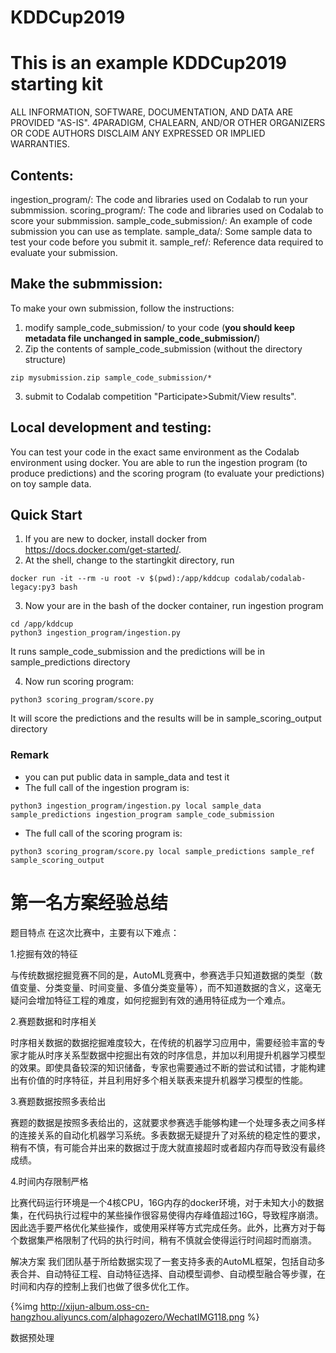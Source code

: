 # KDDCup2019

This is an example KDDCup2019 starting kit
==========================================

ALL INFORMATION, SOFTWARE, DOCUMENTATION, AND DATA ARE PROVIDED "AS-IS".
4PARADIGM, CHALEARN, AND/OR OTHER ORGANIZERS
OR CODE AUTHORS DISCLAIM ANY EXPRESSED OR IMPLIED WARRANTIES.

Contents:
---------

ingestion_program/: The code and libraries used on Codalab to run your submmission.
scoring_program/: The code and libraries used on Codalab to score your submmission.
sample_code_submission/: An example of code submission you can use as template.
sample_data/: Some sample data to test your code before you submit it.
sample_ref/: Reference data required to evaluate your submission.

Make the submmission:
---------------------

To make your own submission, follow the instructions:
1. modify sample_code_submission/ to your code (**you should keep metadata file unchanged in sample_code_submission/**)
2. Zip the contents of sample_code_submission (without the directory structure)
```
zip mysubmission.zip sample_code_submission/*
```
3. submit to Codalab competition "Participate>Submit/View results".


Local development and testing:
------------------------------

You can test your code in the exact same environment as the Codalab environment using docker.
You are able to run the ingestion program (to produce predictions) and the scoring program
(to evaluate your predictions) on toy sample data.

Quick Start
-----------

1. If you are new to docker, install docker from https://docs.docker.com/get-started/.
2. At the shell, change to the startingkit directory, run

```
docker run -it --rm -u root -v $(pwd):/app/kddcup codalab/codalab-legacy:py3 bash
```

3. Now your are in the bash of the docker container, run ingestion program

```
cd /app/kddcup
python3 ingestion_program/ingestion.py
```
It runs sample_code_submission and the predictions will be in sample_predictions directory

4. Now run scoring program:

```
python3 scoring_program/score.py
```

It will score the predictions and the results will be in sample_scoring_output directory

### Remark

- you can put public data in sample_data and test it
- The full call of the ingestion program is:

```
python3 ingestion_program/ingestion.py local sample_data sample_predictions ingestion_program sample_code_submission
```

- The full call of the scoring program is:

```
python3 scoring_program/score.py local sample_predictions sample_ref sample_scoring_output
```

# 第一名方案经验总结

题目特点
在这次比赛中，主要有以下难点：

1.挖掘有效的特征

与传统数据挖掘竞赛不同的是，AutoML竞赛中，参赛选手只知道数据的类型（数值变量、分类变量、时间变量、多值分类变量等），而不知道数据的含义，这毫无疑问会增加特征工程的难度，如何挖掘到有效的通用特征成为一个难点。

2.赛题数据和时序相关

时序相关数据的数据挖掘难度较大，在传统的机器学习应用中，需要经验丰富的专家才能从时序关系型数据中挖掘出有效的时序信息，并加以利用提升机器学习模型的效果。即使具备较深的知识储备，专家也需要通过不断的尝试和试错，才能构建出有价值的时序特征，并且利用好多个相关联表来提升机器学习模型的性能。

3.赛题数据按照多表给出

赛题的数据是按照多表给出的，这就要求参赛选手能够构建一个处理多表之间多样的连接关系的自动化机器学习系统。多表数据无疑提升了对系统的稳定性的要求，稍有不慎，有可能合并出来的数据过于庞大就直接超时或者超内存而导致没有最终成绩。

4.时间内存限制严格

比赛代码运行环境是一个4核CPU，16G内存的docker环境，对于未知大小的数据集，在代码执行过程中的某些操作很容易使得内存峰值超过16G，导致程序崩溃。因此选手要严格优化某些操作，或使用采样等方式完成任务。此外，比赛方对于每个数据集严格限制了代码的执行时间，稍有不慎就会使得运行时间超时而崩溃。

解决方案
我们团队基于所给数据实现了一套支持多表的AutoML框架，包括自动多表合并、自动特征工程、自动特征选择、自动模型调参、自动模型融合等步骤，在时间和内存的控制上我们也做了很多优化工作。

{%img http://xijun-album.oss-cn-hangzhou.aliyuncs.com/alphagozero/WechatIMG118.png %}

数据预处理